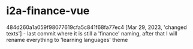 # i2a-finance-vue

484d260a1a059f98077619cfa5c841f68fa77ec4 [Mar 29, 2023, 'changed texts'] - last commit where it is still a 'finance' naming, 
after that I will rename everything to 'learning languages' theme
